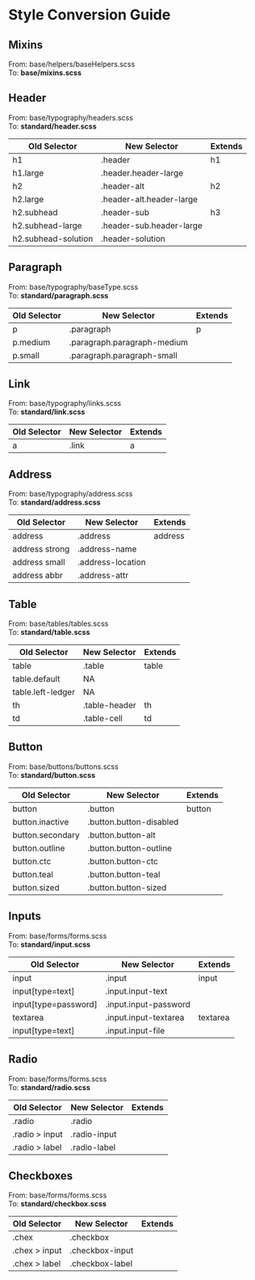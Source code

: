 Style Conversion Guide
============

Mixins
------------

From: base/helpers/baseHelpers.scss <br/>To: __base/mixins.scss__



Header
------------

From: base/typography/headers.scss <br/>To: __standard/header.scss__

Old Selector          | New Selector                 | Extends
--------------------- | ---------------------------- | ------------
h1                    | .header                      | h1
h1.large              | .header.header-large         |
h2                    | .header-alt                  | h2
h2.large              | .header-alt.header-large     |
h2.subhead            | .header-sub                  | h3
h2.subhead-large      | .header-sub.header-large     |
h2.subhead-solution   | .header-solution             |



Paragraph 
------------

From: base/typography/baseType.scss <br/>To: __standard/paragraph.scss__

Old Selector | New Selector                  | Extends
------------ | ----------------------------- | -----------
p            | .paragraph                    | p
p.medium     | .paragraph.paragraph-medium   |
p.small      | .paragraph.paragraph-small    |



Link
------------

From: base/typography/links.scss <br/>To: __standard/link.scss__

Old Selector | New Selector | Extends
------------ | -------------| -----------
a            | .link        | a


Address
------------

From: base/typography/address.scss <br/>To: __standard/address.scss__

Old Selector     | New Selector         | Extends
---------------- | -------------------- | -----------
address          | .address             | address
address strong   | .address-name        |         
address small    | .address-location    |             
address abbr     | .address-attr        |



Table
------------

From: base/tables/tables.scss <br/>To: __standard/table.scss__

Old Selector       | New Selector     | Extends
------------------ | ---------------- | -----------
table              |  .table          | table
table.default      |  NA              |
table.left-ledger  |  NA              |
th                 |  .table-header   | th
td                 |  .table-cell     | td





Button
------------

From: base/buttons/buttons.scss <br/>To: __standard/button.scss__

Old Selector       | New Selector               | Extends
------------------ | -------------------------- | -----------
button             | .button                    | button
button.inactive    | .button.button-disabled    | 
button.secondary   | .button.button-alt         | 
button.outline     | .button.button-outline     | 
button.ctc         | .button.button-ctc         | 
button.teal        | .button.button-teal        | 
button.sized       | .button.button-sized       | 



Inputs
------------

From: base/forms/forms.scss <br/>To: __standard/input.scss__

Old Selector          | New Selector               | Extends
------------------    | -------------------------- | ------------
input                 | .input                     | input
input[type=text]      | .input.input-text          | 
input[type=password]  | .input.input-password      | 
textarea              | .input.input-textarea      | textarea 
input[type=text]      | .input.input-file          | 



Radio
------------

From: base/forms/forms.scss <br/>To: __standard/radio.scss__

Old Selector          | New Selector               | Extends
------------------    | -------------------------- | ------------
.radio                | .radio                     | 
.radio > input        | .radio-input               | 
.radio > label        | .radio-label               | 



Checkboxes
------------

From: base/forms/forms.scss <br/>To: __standard/checkbox.scss__

Old Selector          | New Selector               | Extends
------------------    | -------------------------- | ------------
.chex                 | .checkbox                  | 
.chex > input         | .checkbox-input            | 
.chex > label         | .checkbox-label            | 


<!-- //helpers
@import "base/helpers/baseHelpers";

//typography
@import "base/typography/baseType";
@import "base/typography/headers";
@import "base/typography/lists";
@import "base/typography/address";
@import "base/typography/links";

//buttons
@import "base/buttons/buttons";

//tables
@import "base/tables/tables";

//forms
@import "base/forms/forms"; -->
































